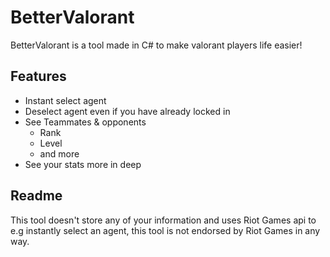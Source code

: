 # BetterValorant
BetterValorant is a tool made in C# to make valorant players life easier!

## Features

- Instant select agent
- Deselect agent even if you have already locked in
- See Teammates & opponents
  - Rank
  - Level
  - and more
- See your stats more in deep

## Readme

This tool doesn't store any of your information and uses Riot Games api to e.g instantly select an agent, this tool is not endorsed by Riot Games in any way.
